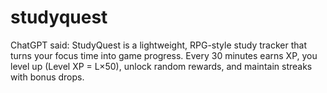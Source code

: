 # studyquest
ChatGPT said:  StudyQuest is a lightweight, RPG-style study tracker that turns your focus time into game progress. Every 30 minutes earns XP, you level up (Level XP = L×50), unlock random rewards, and maintain streaks with bonus drops.
